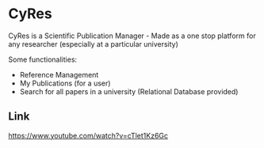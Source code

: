 # CyRes
CyRes is a Scientific Publication Manager - Made as a one stop platform for any researcher (especially at a particular university)

Some functionalities:
- Reference Management
- My Publications (for a user)
- Search for all papers in a university (Relational Database provided)

## Link
https://www.youtube.com/watch?v=cTlet1Kz6Gc
